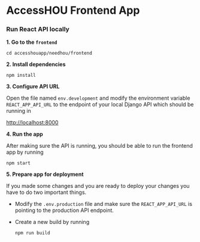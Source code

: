 # AccessHOU Frontend App

### Run React API locally

**1. Go to the `frontend`**

```cd accesshouapp/needhou/frontend```

**2. Install dependencies**

```npm install```

**3. Configure API URL**

Open the file named `env.development` and modify the environment variable `REACT_APP_API_URL` to the endpoint of your local Django API which should be running in

[http://localhost:8000](http://localhost:8000)

**4. Run the app**

After making sure the API is running, you should be able to run the frontend app by running

```npm start```

**5. Prepare app for deployment**

If you made some changes and you are ready to deploy your changes you have to do two important things.

  - Modify the `.env.production` file and make sure the `REACT_APP_API_URL` is pointing to the production API endpoint.

  - Create a new build by running

    ```npm run build```
